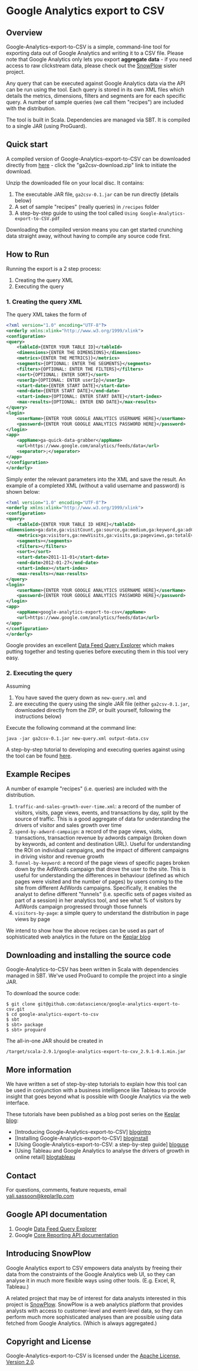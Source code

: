 # Google Analytics export to CSV #

## Overview ##
Google-Analytics-export-to-CSV is a simple, command-line tool for exporting data out of Google Analytics and writing it to a CSV file. Please note that Google Analytics only lets you export **aggregate data** - if you need access to raw clickstream data, please check out the [SnowPlow](https://github.com/snowplow/snowplow) sister project.

Any query that can be executed against Google Analytics data via the API can be run using the tool. Each query is stored in its own XML files which details the metrics, dimensions, filters and segments are for each specific query. A number of sample queries (we call them "recipes") are included with the distribution.

The tool is built in Scala. Dependencies are managed via SBT. It is compiled to a single JAR (using ProGuard). 

## Quick start ##
A compiled version of Google-Analytics-export-to-CSV can be downloaded directly from [here](https://github.com/datascience/google-analytics-export-to-csv/downloads) - click the "ga2csv-download.zip" link to initiate the download. 

Unzip the downloaded file on your local disc. It contains:

1.	The executable JAR file, `ga2csv-0.1.jar` can be run directly (details below)
2.	A set of sample "recipes" (really queries) in `/recipes` folder
3.	A step-by-step guide to using the tool called `Using Google-Analytics-export-to-CSV.pdf`

Downloading the compiled version means you can get started crunching data straight away, without having to compile any source code first.


## How to Run ##
Running the export is a 2 step process:

1.	Creating the query XML
2.	Executing the query

### 1. Creating the query XML ###
The query XML takes the form of 

```xml
<?xml version="1.0" encoding="UTF-8"?>
<orderly xmlns:xlink="http://www.w3.org/1999/xlink">
<configuration>
<query>
    <tableId>{ENTER YOUR TABLE ID}</tableId>
    <dimensions>{ENTER THE DIMENSIONS}</dimensions>
    <metrics>{ENTER THE METRICS}}</metrics>
    <segments>{OPTIONAL: ENTER THE SEGMENTS}</segments>
    <filters>{OPTIONAL: ENTER THE FILTERS}</filters>
    <sort>{OPTIONAL: ENTER SORT}</sort>
    <userIp>{OPTIONAL: ENTER userIp}</userIp>
    <start-date>{ENTER START DATE}</start-date>
    <end-date>{ENTER START DATE}</end-date>
    <start-index>{OPTIONAL: ENTER START DATE}</start-index>
    <max-results>{OPTIONAL: ENTER END DATE}</max-results>
</query>
<login>
    <userName>{ENTER YOUR GOOGLE ANALYTICS USERNAME HERE}</userName>
    <password>{ENTER YOUR GOOGLE ANALYTICS PASSWORD HERE}</password>
</login>
<app>
    <appName>ga-quick-data-grabber</appName>
    <url>https://www.google.com/analytics/feeds/data</url>
    <separator>;</separator>
</app>
</configuration>
</orderly>
```

Simply enter the relevant parameters into the XML and save the result. An example of a completed XML (without a valid username and password) is shown below:

```xml
<?xml version="1.0" encoding="UTF-8"?>
<orderly xmlns:xlink="http://www.w3.org/1999/xlink">
<configuration>
<query>
    <tableId>{ENTER YOUR TABLE ID HERE}</tableId>
<dimensions>ga:date,ga:visitCount,ga:source,ga:medium,ga:keyword,ga:adContent,ga:country</dimensions>
    <metrics>ga:visitors,ga:newVisits,ga:visits,ga:pageviews,ga:totalEvents,ga:transactions,ga:itemQuantity,ga:transactionRevenue,ga:timeOnSite,ga:bounces</metrics>
    <segments></segments>
    <filters></filters>
    <sort></sort>
    <start-date>2011-11-01</start-date>
    <end-date>2012-01-27</end-date>
    <start-index></start-index>
    <max-results></max-results>
</query>
<login>
    <userName>{ENTER YOUR GOOGLE ANALYTICS USERNAME HERE}</userName>
    <password>{ENTER YOUR GOOGLE ANALYTICS PASSWORD HERE}</password>
</login>
<app>
    <appName>google-analytics-export-to-csv</appName>
    <url>https://www.google.com/analytics/feeds/data</url>
</app>
</configuration>
</orderly>
```

Google provides an excellent [Data Feed Query Explorer](http://code.google.com/apis/analytics/docs/gdata/gdataExplorer.html) which makes putting together and testing queries before executing them in this tool very easy.

### 2. Executing the query ###
Assuming

1.	You have saved the query down as `new-query.xml` and
2.	are executing the query using the single JAR file (either `ga2csv-0.1.jar`, downloaded directly from the ZIP, or built yourself, following the instructions below)

Execute the following command at the command line:

	java -jar ga2csv-0.1.jar new-query.xml output-data.csv 


A step-by-step tutorial to developing and executing queries against using the tool can be found [here](http://www.keplarllp.com/blog/2012/01/using-google-analytics-export-to-csv-a-step-by-step-guide).


## Example Recipes ##
A number of example "recipes" (i.e. queries) are included with the distribution.

1.	`traffic-and-sales-growth-over-time.xml`: a record of the number of visitors, visits, page views, events, and transactions by day, split by the source of traffic. This is a good aggregate of data for understanding the drivers of visitor and sales growth over time
2.	`spend-by-adword-campaign`: a record of the page views, visits, transactions, transaction revenue by adwords campaign (broken down by keywords, ad content and destination URL). Useful for understanding the ROI on individual campaigns, and the impact of different campaigns in driving visitor and revenue growth
3.	`funnel-by-keyword`: a record of the page views of specific pages broken down by the AdWords campaign that drove the user to the site. This is useful for understanding the differences in behaviour (defined as which pages were visited and the number of pages) by users coming to the site from different AdWords campaigns. Specifically, it enables the analyst to define different "funnels" (i.e. specific sets of pages visited as part of a session) in her analytics tool, and see what % of visitors by AdWords campaign progressed through those funnels
4.	`visitors-by-page`: a simple query to understand the distribution in page views by page

We intend to show how the above recipes can be used as part of sophisticated web analytics in the future on the [Keplar blog](http://www.keplarllp.com/blog)


## Downloading and installing the source code
Google-Analytics-to-CSV has been written in Scala with dependencies managed in SBT. We've used ProGuard to compile the project into a single JAR.

To download the source code:

	$ git clone git@github.com:datascience/google-analytics-export-to-csv.git
	$ cd google-analytics-export-to-csv
	$ sbt
	$ sbt> package
	$ sbt> proguard

The all-in-one JAR should be created in

	/target/scala-2.9.1/google-analytics-export-to-cxv_2.9.1-0.1.min.jar

## More information ##
We have written a set of step-by-step tutorials to explain how this tool can be used in conjunction with a business intelligence like Tableau to provide insight that goes beyond what is possible with Google Analytics via the web interface.

These tutorials have been published as a blog post series on the [Keplar blog](http://www.keplarllp.com/blog):

* [Introducing Google-Analytics-export-to-CSV] [blogintro]
* [Installing Google-Analytics-export-to-CSV] [bloginstall]
* [Using Google-Analytics-export-to-CSV: a step-by-step guide] [bloguse]
* [Using Tableau and Google Analytics to analyse the drivers of growth in online retail] [blogtableau] 

## Contact ##

For questions, comments, feature requests, email yali.sassoon@keplarllp.com

## Google API documentation

1. Google [Data Feed Query Explorer](http://code.google.com/apis/analytics/docs/gdata/gdataExplorer.html)
2.	Google [Core Reporting API documentation](http://code.google.com/apis/analytics/docs/gdata/v3/gdataGettingStarted.html)

## Introducing SnowPlow ##

Google Analytics export to CSV empowers data analysts by freeing their data from the constraints of the Google Analytics web UI, so they can analyse it in much more flexible ways using other tools. (E.g. Excel, R, Tableau.)

A related project that may be of interest for data analysts interested in this project is [SnowPlow](https://github.com/snowplow/snowplow). SnowPlow is a web analytics platform that provides analysts with access to customer-level and event-level data, so they can perform much more sophisticated analyses than are possible using data fetched from Google Analytics. (Which is always aggregated.)


## Copyright and License

Google-Analytics-export-to-CSV is licensed under the [Apache License, Version 2.0](http://www.apache.org/licenses/LICENSE-2.0.html).

[blogintro]: http://www.keplarllp.com/blog/2012/01/introducing-google-analytics-export-to-csv-a-fast-simple-way-to-get-your-google-analytics-data-into-your-favourite-analytics-programme
[bloginstall]: http://www.keplarllp.com/blog/2012/01/google-analytics-export-to-csv
[bloguse]: http://www.keplarllp.com/blog/2012/01/using-google-analytics-export-to-csv-a-step-by-step-guide
[blogtableau]: http://www.keplarllp.com/blog/2012/02/using-tableau-and-google-analytics-to-analyse-the-drivers-of-growth-in-online-retail
